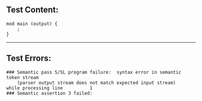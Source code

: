 
Test Content: 
-------------------------
```
mod main (output) {  
    ;
} 
```
------------------------

Test Errors:
-------------------------
```
### Semantic pass S/SL program failure:  syntax error in semantic token stream
    (parser output stream does not match expected input stream)
while processing line          1
### Semantic assertion 3 failed: 
```
